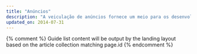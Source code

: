 ```yaml
---
title: "Anúncios"
description: "A veiculação de anúncios fornece um meio para os desenvolvedores da Web disponibilizarem seu conteúdo e site gratuitamente ao mesmo tempo que gera lucro. Saiba como os anúncios funcionam e como veicular anúncios responsivos em seu site."
updated_on: 2014-07-31
---
```


{% comment %}
Guide list content will be output by the landing layout based on the article collection matching page.id
{% endcomment %}

